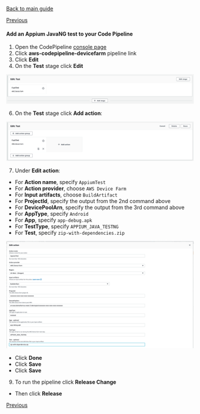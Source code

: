 [Back to main guide](../README.md) 

[Previous](code-pipeline-test-built-in.md)

#### Add an Appium JavaNG test to your Code Pipeline

1. Open the CodePipeline [console page](https://us-west-2.console.aws.amazon.com/devicefarm/home?#/projects)
3. Click **aws-codepipeline-devicefarm** pipeline link
4. Click **Edit**
5. On the **Test** stage click **Edit**

![](../images/code-pipeline-test-appium-1.png)

6. On the **Test** stage click **Add action**:

![](../images/code-pipeline-test-appium-2.png)

7. Under **Edit action**:
  - For **Action name**, specify `AppiumTest`
  - For **Action provider**, choose `AWS Device Farm`
  - For **Input artifacts**, choose `BuildArtifact`
  - For **ProjectId**, specify the output from the 2nd command above
  - For **DevicePoolArn**, specify the output from the 3rd command above
  - For **AppType**, specify `Android`
  - For **App**, specify `app-debug.apk`
  - For **TestType**, specify `APPIUM_JAVA_TESTNG`  
  - For **Test**, specify `zip-with-dependencies.zip`

![](../images/code-pipeline-test-appium-3.png)

  - Click **Done**
  - Click **Save**
  - Click **Save**

9. To run the pipeline click **Release Change**  
  - Then click **Release**

[Previous](code-pipeline-test-built-in.md)